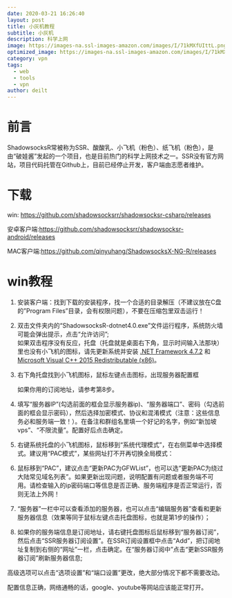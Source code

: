 ```yaml
---
date: 2020-03-21 16:26:40
layout: post
title: 小灰机教程
subtitle: 小灰机
description: 科学上网
image: https://images-na.ssl-images-amazon.com/images/I/71kMXfUIttL.png
optimized_image: https://images-na.ssl-images-amazon.com/images/I/71kMXfUIttL.png
category: vpn
tags:
  - web
  - tools
  - vpn
author: deilt
---
```


# 前言
ShadowsocksR常被称为SSR、酸酸乳、小飞机（粉色）、纸飞机（粉色），是由“破娃酱”发起的一个项目，也是目前热门的科学上网技术之一。SSR没有官方网站，项目代码托管在Github上，目前已经停止开发，客户端由志愿者维护。

# 下载
win: <https://github.com/shadowsocksrr/shadowsocksr-csharp/releases>

安卓客户端:<https://github.com/shadowsocksrr/shadowsocksr-android/releases>

MAC客户端:<https://github.com/qinyuhang/ShadowsocksX-NG-R/releases>

# win教程
1. 安装客户端：找到下载的安装程序，找一个合适的目录解压（不建议放在C盘的”Program Files”目录，会有权限问题），不要在压缩包里双击运行！

2. 双击文件夹内的“ShadowsocksR-dotnet4.0.exe”文件运行程序，系统防火墙可能会弹出提示，点击“允许访问”;  
   如果双击程序没有反应，托盘（托盘就是桌面右下角，显示时间输入法那块）里也没有小飞机的图标，请先更新系统并安装 [.NET Framework 4.7.2](https://www.microsoft.com/en-us/download/details.aspx?id=53840) 和 [Microsoft Visual C++ 2015 Redistributable (x86)](https://www.microsoft.com/en-us/download/details.aspx?id=53840)。

3. 右下角托盘找到小飞机图标，鼠标左键点击图标，出现服务器配置框

   如果你用的订阅地址，请参考第8步。

4. 填写“服务器IP”(勾选前面的框会显示服务器ip)、“服务器端口”、密码（勾选前面的框会显示密码），然后选择加密模式、协议和混淆模式（注意：这些信息务必和服务端一致！）。在备注和群组名里填一个好记的名字，例如“新加坡vps”、“不限流量”。配置好后点击确定。

5. 右键系统托盘的小飞机图标，鼠标移到“系统代理模式”，在右侧菜单中选择模式。建议用“PAC模式”，某些网址打不开再切换全局模式：

6. 鼠标移到“PAC”，建议点击“更新PAC为GFWList”，也可以选“更新PAC为绕过大陆常见域名列表”。如果更新出现问题，说明配置有问题或者服务端不可用。请检查输入的ip密码端口等信息是否正确、服务端程序是否正常运行，否则无法上外网！

7. “服务器”一栏中可以查看添加的服务器，也可以点击“编辑服务器”查看和更新服务器信息（效果等同于鼠标左键点击托盘图标，也就是第1步的操作）；

8. 如果你的服务端信息是订阅地址，请右键托盘图标后鼠标移到“服务器订阅”，然后点击“SSR服务器订阅设置”。在SSR订阅设置框中点击“Add”，把订阅地址复制到右侧的“网址”一栏，点击确定。在“服务器订阅中”点击“更新SSR服务器订阅”刷新服务器信息;

高级选项可以点击“选项设置”和“端口设置”更改，绝大部分情况下都不需要改动。

配置信息正确，网络通畅的话，google、youtube等网站应该能正常打开。